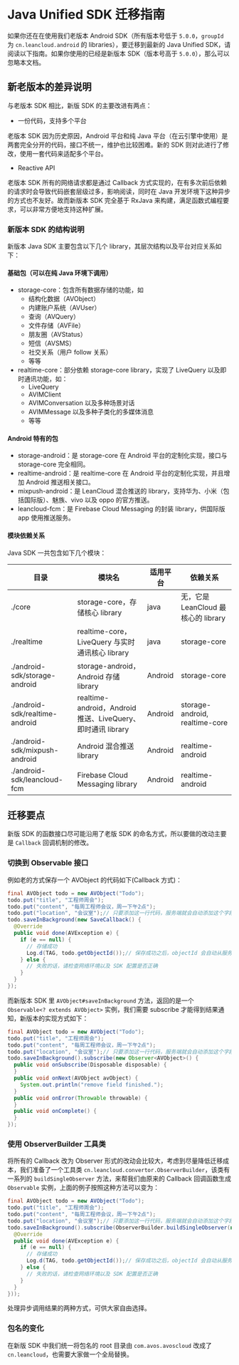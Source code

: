# Java Unified SDK 迁移指南

如果你还在在使用我们老版本 Android SDK（所有版本号低于 `5.0.0`，`groupId` 为 `cn.leancloud.android` 的 libraries），要迁移到最新的 Java Unified SDK，请阅读以下指南。如果你使用的已经是新版本 SDK（版本号高于 `5.0.0`），那么可以忽略本文档。

## 新老版本的差异说明

与老版本 SDK 相比，新版 SDK 的主要改进有两点：

- 一份代码，支持多个平台

老版本 SDK 因为历史原因，Android 平台和纯 Java 平台（在云引擎中使用）是两套完全分开的代码，接口不统一，维护也比较困难。新的 SDK 则对此进行了修改，使用一套代码来适配多个平台。 

- Reactive API

老版本 SDK 所有的网络请求都是通过 Callback 方式实现的，在有多次前后依赖的请求时会导致代码嵌套层级过多，影响阅读，同时在 Java 开发环境下这种异步的方式也不友好。故而新版本 SDK 完全基于 RxJava 来构建，满足函数式编程要求，可以非常方便地支持这种扩展。

### 新版本 SDK 的结构说明
新版本 Java SDK 主要包含以下几个 library，其层次结构以及平台对应关系如下：

#### 基础包（可以在纯 Java 环境下调用）
- storage-core：包含所有数据存储的功能，如
  - 结构化数据（AVObject）
  - 内建账户系统（AVUser）
  - 查询（AVQuery）
  - 文件存储（AVFile）
  - 朋友圈（AVStatus）
  - 短信（AVSMS）
  - 社交关系（用户 follow 关系）
  - 等等
- realtime-core：部分依赖 storage-core library，实现了 LiveQuery 以及即时通讯功能，如：
  - LiveQuery
  - AVIMClient
  - AVIMConversation 以及多种场景对话
  - AVIMMessage 以及多种子类化的多媒体消息
  - 等等

#### Android 特有的包
- storage-android：是 storage-core 在 Android 平台的定制化实现，接口与 storage-core 完全相同。
- realtime-android：是 realtime-core 在 Android 平台的定制化实现，并且增加 Android 推送相关接口。
- mixpush-android：是 LeanCloud 混合推送的 library，支持华为、小米（包括国际版）、魅族、vivo 以及 oppo 的官方推送。
- leancloud-fcm：是 Firebase Cloud Messaging 的封装 library，供国际版 app 使用推送服务。


#### 模块依赖关系
Java SDK 一共包含如下几个模块：

目录 | 模块名 | 适用平台 | 依赖关系
---|---|---|---
./core | storage-core，存储核心 library | java | 无，它是 LeanCloud 最核心的 library
./realtime | realtime-core，LiveQuery 与实时通讯核心 library | java | storage-core
./android-sdk/storage-android | storage-android，Android 存储 library | Android | storage-core
./android-sdk/realtime-android | realtime-android，Android 推送、LiveQuery、即时通讯 library | Android | storage-android, realtime-core
./android-sdk/mixpush-android | Android 混合推送 library | Android | realtime-android
./android-sdk/leancloud-fcm | Firebase Cloud Messaging library | Android | realtime-android


## 迁移要点

新版 SDK 的函数接口尽可能沿用了老版 SDK 的命名方式，所以要做的改动主要是 `Callback` 回调机制的修改。

### 切换到 Observable 接口

例如老的方式保存一个 AVObject 的代码如下(Callback 方式)：

```java
final AVObject todo = new AVObject("Todo");
todo.put("title", "工程师周会");
todo.put("content", "每周工程师会议，周一下午2点");
todo.put("location", "会议室");// 只要添加这一行代码，服务端就会自动添加这个字段
todo.saveInBackground(new SaveCallback() {
  @Override
  public void done(AVException e) {
    if (e == null) {
      // 存储成功
      Log.d(TAG, todo.getObjectId());// 保存成功之后，objectId 会自动从服务端加载到本地
    } else {
      // 失败的话，请检查网络环境以及 SDK 配置是否正确
    }
  }
});
```

而新版本 SDK 里 `AVObject#saveInBackground` 方法，返回的是一个 `Observable<? extends AVObject>` 实例，我们需要 subscribe 才能得到结果通知，新版本的实现方式如下：

```java
final AVObject todo = new AVObject("Todo");
todo.put("title", "工程师周会");
todo.put("content", "每周工程师会议，周一下午2点");
todo.put("location", "会议室");// 只要添加这一行代码，服务端就会自动添加这个字段
todo.saveInBackground().subscribe(new Observer<AVObject>() {
  public void onSubscribe(Disposable disposable) {
  }
  public void onNext(AVObject avObject) {
    System.out.println("remove field finished.");
  }
  public void onError(Throwable throwable) {
  }
  public void onComplete() {
  }
});
```

### 使用 ObserverBuilder 工具类

将所有的 Callback 改为 Observer 形式的改动会比较大，考虑到尽量降低迁移成本，我们准备了一个工具类 `cn.leancloud.convertor.ObserverBuilder`，该类有一系列的 `buildSingleObserver` 方法，来帮我们由原来的 Callback 回调函数生成 `Observable` 实例，上面的例子按照这种方法可以变为：

```java
final AVObject todo = new AVObject("Todo");
todo.put("title", "工程师周会");
todo.put("content", "每周工程师会议，周一下午2点");
todo.put("location", "会议室");// 只要添加这一行代码，服务端就会自动添加这个字段
todo.saveInBackground().subscribe(ObserverBuilder.buildSingleObserver(new SaveCallback() {
  @Override
  public void done(AVException e) {
    if (e == null) {
      // 存储成功
      Log.d(TAG, todo.getObjectId());// 保存成功之后，objectId 会自动从服务端加载到本地
    } else {
      // 失败的话，请检查网络环境以及 SDK 配置是否正确
    }
  }
}));
```

处理异步调用结果的两种方式，可供大家自由选择。

### 包名的变化

在新版 SDK 中我们统一将包名的 root 目录由 `com.avos.avoscloud` 改成了 `cn.leancloud`，也需要大家做一个全局替换。


